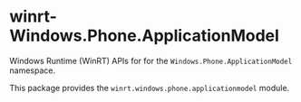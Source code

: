 <!-- warning: Please don't edit this file. It was automatically generated. -->

# winrt-Windows.Phone.ApplicationModel

Windows Runtime (WinRT) APIs for for the `Windows.Phone.ApplicationModel` namespace.

This package provides the `winrt.windows.phone.applicationmodel` module.
